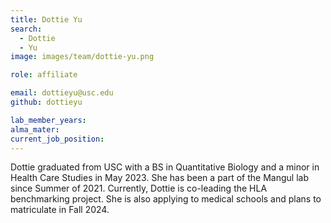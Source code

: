 ```yaml
---
title: Dottie Yu
search:
  - Dottie
  - Yu
image: images/team/dottie-yu.png

role: affiliate

email: dottieyu@usc.edu
github: dottieyu

lab_member_years: 
alma_mater: 
current_job_position: 
---
```


Dottie graduated from USC with a BS in Quantitative Biology and a minor in Health Care Studies in May 2023. She has been a part of the Mangul lab since Summer of 2021. Currently, Dottie is co-leading the HLA benchmarking project. She is also applying to medical schools and plans to matriculate in Fall 2024.
